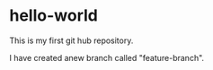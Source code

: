 # hello-world
This is my first git hub repository.

I have created anew branch called "feature-branch".
